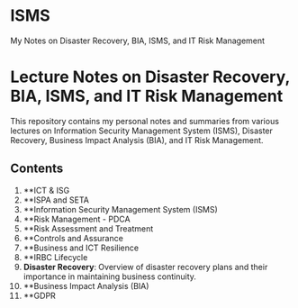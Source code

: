 # ISMS
My Notes on Disaster Recovery, BIA, ISMS, and IT Risk Management
# Lecture Notes on Disaster Recovery, BIA, ISMS, and IT Risk Management

This repository contains my personal notes and summaries from various lectures on Information Security Management System (ISMS), Disaster Recovery, Business Impact Analysis (BIA), and IT Risk Management.

## Contents

1. **ICT & ISG
2. **ISPA and SETA
3. **Information Security Management System (ISMS)
4. **Risk Management - PDCA
5. **Risk Assessment and Treatment
6. **Controls and Assurance
7. **Business and ICT Resilience
8. **IRBC Lifecycle
9. **Disaster Recovery**: Overview of disaster recovery plans and their importance in maintaining business continuity.
10. **Business Impact Analysis (BIA)
11. **GDPR
